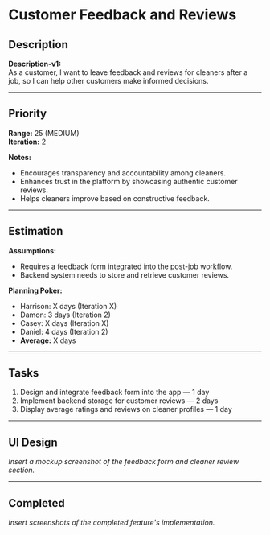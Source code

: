 # Customer Feedback and Reviews

## Description
**Description-v1:**  
As a customer, I want to leave feedback and reviews for cleaners after a job, so I can help other customers make informed decisions.

---

## Priority
**Range:** 25 (MEDIUM)  
**Iteration:** 2 

**Notes:**  
- Encourages transparency and accountability among cleaners.  
- Enhances trust in the platform by showcasing authentic customer reviews.  
- Helps cleaners improve based on constructive feedback.

---

## Estimation
**Assumptions:**  
- Requires a feedback form integrated into the post-job workflow.  
- Backend system needs to store and retrieve customer reviews.  

**Planning Poker:**  
- Harrison: X days (Iteration X)  
- Damon: 3 days (Iteration 2)  
- Casey: X days (Iteration X)  
- Daniel: 4 days (Iteration 2)  
- **Average:** X days  

---

## Tasks
1. Design and integrate feedback form into the app — 1 day  
2. Implement backend storage for customer reviews — 2 days  
3. Display average ratings and reviews on cleaner profiles — 1 day  

---

## UI Design
*Insert a mockup screenshot of the feedback form and cleaner review section.*

---

## Completed
*Insert screenshots of the completed feature's implementation.*
